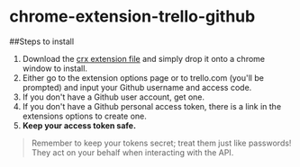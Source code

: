 # chrome-extension-trello-github

##Steps to install
1. Download the [crx extension file](chrome.crx?raw=true) and simply drop it onto a chrome window to install.
2. Either go to the extension options page or to trello.com (you'll be prompted) and input your Github username and access code.
3. If you don't have a Github user account, get one.
4. If you don't have a Github personal access token, there is a link in the extensions options to create one.
5. **Keep your access token safe.**

> Remember to keep your tokens secret; treat them just like passwords! They act on your behalf when interacting with the API.

